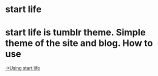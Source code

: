 start life
=========
start life is tumblr theme. Simple theme of the site and blog.
How to use
=========
[→Using start life](http://demo-startlife.tumblr.com/tagged/blog/)

